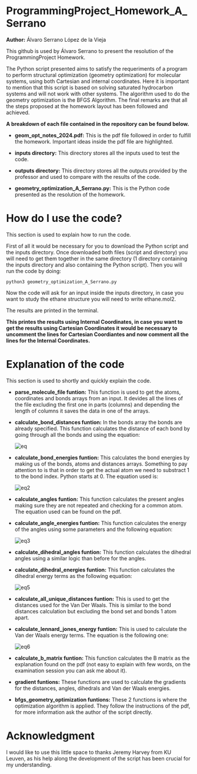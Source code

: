 # ProgrammingProject_Homework_A_Serrano
**Author:** Álvaro Serrano López de la Vieja

This github is used by Álvaro Serrano to present the resolution of the ProgrammingProject Homework.

The Python script presented aims to satisfy the requeriments of a program to perform structural optimization (geometry optimization) for molecular systems, using both Cartesian and internal coordinates. Here it is important to mention that this script is based on solving saturated hydrocarbon systems and will not work with other systems. The algorithm used to do the geometry optimization is the BFGS Algorithm. The final remarks are that all the steps proposed at the homework layout has been followed and achieved.

**A breakdown of each file contained in the repository can be found below.**

- **geom_opt_notes_2024.pdf:** This is the pdf file followed in order to fulfill the homework. Important ideas inside the pdf file are highlighted.

- **inputs directory:** This directory stores all the inputs used to test the code.

- **outputs directory:** This directory stores all the outputs provided by the professor and used to compare with the results of the code.

- **geometry_optimization_A_Serrano.py:** This is the Python code presented as the resolution of the homework.

# How do I use the code?
This section is used to explain how to run the code.

First of all it would be necessary for you to download the Python script and the inputs directory. Once downloaded both files (script and directory) you will need to get them together in the same directory (1 directory containing the inputs directory and also containing the Python script). Then you will run the code by doing:

```console
python3 geometry_optimization_A_Serrano.py
```

Now the code will ask for an input inside the inputs directory, in case you want to study the ethane structure you will need to write ethane.mol2.

The results are printed in the terminal.

**This printes the results using Internal Coordinates, in case you want to get the results using Cartesian Coordinates it would be necessary to uncomment the lines for Cartesian Coordiantes and now comment all the lines for the Internal Coordinates.**

# Explanation of the code
This section is used to shortly and quickly explain the code.

- **parse_molecule_file funtion:** This function is used to get the atoms, coordinates and bonds arrays from an input. It devides all the lines of the file excluding the first one in parts (columns) and depending the length of columns it saves the data in one of the arrays.

- **calculate_bond_distances funtion:** In the bonds array the bonds are already specified. This function calculates the distance of each bond by going through all the bonds and using the equation:

     ![eq](https://github.com/user-attachments/assets/fe834418-c5a6-4e95-bfdd-4342541c76be)

- **calculate_bond_energies funtion:** This calculates the bond energies by making us of the bonds, atoms and distances arrays. Something to pay attention to is that in order to get the actual atom we need to substract 1 to the bond index. Python starts at 0. The equation used is:

     ![eq2](https://github.com/user-attachments/assets/57ee26da-5f3b-48d0-9b14-72ffab654946)

- **calculate_angles funtion:** This function calculates the present angles making sure they are not repeated and checking for a common atom. The equation used can be found on the pdf.

- **calculate_angle_energies funtion:** This function calculates the energy of the angles using some parameters and the following equation:

     ![eq3](https://github.com/user-attachments/assets/d84cbe24-dd69-44d0-b235-d229fbf170a7)

- **calculate_dihedral_angles funtion:** This function calculates the dihedral angles using a similar logic than before for the angles.

- **calculate_dihedral_energies funtion:** This function calculates the dihedral energy terms as the following equation:

     ![eq5](https://github.com/user-attachments/assets/ee87841c-6cd6-462b-a17e-d48c7bfd9dfa)

- **calculate_all_unique_distances funtion:** This is used to get the distances used for the Van Der Waals. This is similar to the bond distances calculation but excluding the bond set and bonds 1 atom apart.

- **calculate_lennard_jones_energy funtion:** This is used to calculate the Van der Waals energy terms. The equation is the following one:

     ![eq6](https://github.com/user-attachments/assets/754ea749-b46e-4bdf-8944-f991507df729)

- **calculate_b_matrix funtion:** This function calculates the B matrix as the explanation found on the pdf (not easy to explain with few words, on the examination session you can ask me about it).

- **gradient funtions:** These functions are used to calculate the gradients for the distances, angles, dihedrals and Van der Waals energies.

- **bfgs_geometry_optimization funtions:** These 2 functions is where the optimization algorithm is applied. They follow the instructions of the pdf, for more information ask the author of the script directly.

# Acknowledgment

I would like to use this little space to thanks Jeremy Harvey from KU Leuven, as his help along the development of the script has been crucial for my understanding.



